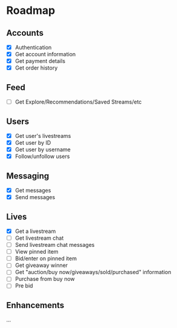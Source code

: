 # Roadmap

## Accounts

- [x] Authentication
- [x] Get account information
- [x] Get payment details
- [x] Get order history

## Feed

- [ ] Get Explore/Recommendations/Saved Streams/etc

## Users

- [x] Get user's livestreams
- [x] Get user by ID
- [x] Get user by username
- [x] Follow/unfollow users

## Messaging

- [x] Get messages
- [x] Send messages

## Lives

- [x] Get a livestream
- [ ] Get livestream chat
- [ ] Send livestream chat messages
- [ ] View pinned item
- [ ] Bid/enter on pinned item
- [ ] Get giveaway winner
- [ ] Get "auction/buy now/giveaways/sold/purchased" information
- [ ] Purchase from buy now
- [ ] Pre bid

## Enhancements

...
